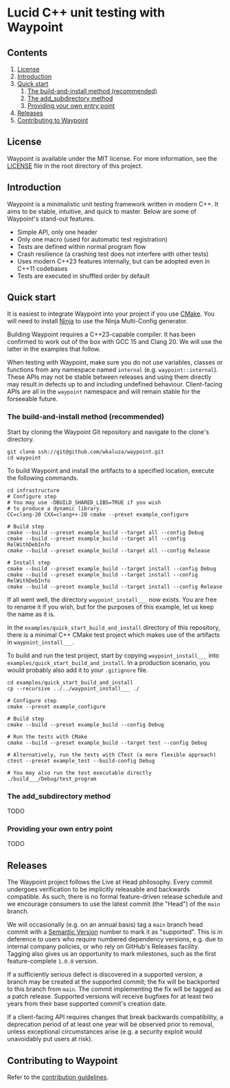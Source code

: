 # Lucid C++ unit testing with Waypoint

## Contents

1. [License](#license)
2. [Introduction](#introduction)
3. [Quick start](#quick-start)
    1. [The build-and-install method (recommended)](#the-build-and-install-method-recommended)
    2. [The add_subdirectory method](#the-add_subdirectory-method)
    3. [Providing your own entry point](#providing-your-own-entry-point)
4. [Releases](#releases)
5. [Contributing to Waypoint](#contributing-to-waypoint)

## License

Waypoint is available under the MIT license.
For more information, see the [LICENSE](../LICENSE) file in the root directory
of this project.

## Introduction

Waypoint is a minimalistic unit testing framework written in modern C++.
It aims to be stable, intuitive, and quick to master.
Below are some of Waypoint's stand-out features.

* Simple API, only one header
* Only one macro (used for automatic test registration)
* Tests are defined within normal program flow
* Crash resilience (a crashing test does not interfere
  with other tests)
* Uses modern C++23 features internally, but can be adopted even in C++11
  codebases
* Tests are executed in shuffled order by default

## Quick start

It is easiest to integrate Waypoint into your project if you use
[CMake](https://cmake.org).
You will need to install [Ninja](https://ninja-build.org) to use the
Ninja Multi-Config generator.

Building Waypoint requires a C++23-capable compiler.
It has been confirmed to work out of the box with GCC 15 and Clang 20.
We will use the latter in the examples that follow.

When testing with Waypoint, make sure you do not use variables, classes
or functions from any namespace named `internal`
(e.g. `waypoint::internal`).
These APIs may not be stable between releases and using them directly
may result in defects up to and including undefined behaviour.
Client-facing APIs are all in the `waypoint` namespace and will remain
stable for the forseeable future.

### The build-and-install method (recommended)

Start by cloning the Waypoint Git repository and navigate to the
clone's directory.

```shell
git clone ssh://git@github.com/wkaluza/waypoint.git
cd waypoint
```

To build Waypoint and install the artifacts to a specified location,
execute the following commands.

```shell
cd infrastructure
# Configure step
# You may use -DBUILD_SHARED_LIBS=TRUE if you wish
# to produce a dynamic library.
CC=clang-20 CXX=clang++-20 cmake --preset example_configure 

# Build step
cmake --build --preset example_build --target all --config Debug
cmake --build --preset example_build --target all --config RelWithDebInfo
cmake --build --preset example_build --target all --config Release

# Install step
cmake --build --preset example_build --target install --config Debug
cmake --build --preset example_build --target install --config RelWithDebInfo
cmake --build --preset example_build --target install --config Release
```

If all went well, the directory `waypoint_install___` now exists.
You are free to rename it if you wish, but for the purposes of this
example, let us keep the name as it is.

In the `examples/quick_start_build_and_install` directory of this
repository, there is a minimal C++ CMake test project which makes use
of the artifacts in `waypoint_install___`.

To build and run the test project, start by copying
`waypoint_install___` into `examples/quick_start_build_and_install`.
In a production scenario, you would probably also add it to your
`.gitignore` file.

```shell
cd examples/quick_start_build_and_install
cp --recursive ../../waypoint_install___ ./

# Configure step
cmake --preset example_configure

# Build step
cmake --build --preset example_build --config Debug

# Run the tests with CMake
cmake --build --preset example_build --target test --config Debug

# Alternatively, run the tests with CTest (a more flexible approach)
ctest --preset example_test --build-config Debug

# You may also run the test executable directly
./build___/Debug/test_program
```

### The add_subdirectory method

TODO

### Providing your own entry point

TODO

## Releases

The Waypoint project follows the Live at Head philosophy.
Every commit undergoes verification to be implicitly releasable and
backwards compatible.
As such, there is no formal feature-driven release schedule and we
encourage consumers to use the latest commit (the "Head") of the `main`
branch.

We will occasionally (e.g. on an annual basis) tag a `main` branch head
commit with a [Semantic Version](https://semver.org) number to mark it
as "supported".
This is in deference to users who require numbered dependency versions,
e.g. due to internal company policies, or who rely on GitHub's Releases
facility.
Tagging also gives us an opportunity to mark milestones, such as the first
feature-complete `1.0.0` version.

If a sufficiently serious defect is discovered in a supported version,
a branch may be created at the supported commit; the fix will be
backported to this branch from `main`.
The commit implementing the fix will be tagged as a patch release.
Supported versions will receive bugfixes for at least two years from
their base supported commit's creation date.

If a client-facing API requires changes that break backwards
compatibility, a deprecation period of at least one year will be
observed prior to removal, unless exceptional circumstances arise
(e.g. a security exploit would unavoidably put users at risk).

## Contributing to Waypoint

Refer to the [contribution guidelines](CONTRIBUTING.md).
